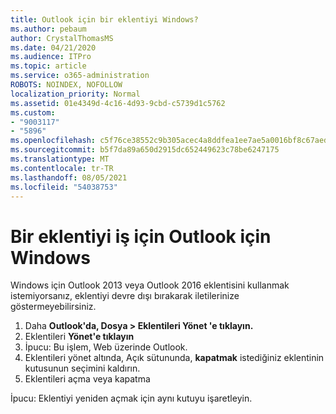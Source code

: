 ```yaml
---
title: Outlook için bir eklentiyi Windows?
ms.author: pebaum
author: CrystalThomasMS
ms.date: 04/21/2020
ms.audience: ITPro
ms.topic: article
ms.service: o365-administration
ROBOTS: NOINDEX, NOFOLLOW
localization_priority: Normal
ms.assetid: 01e4349d-4c16-4d93-9cbd-c5739d1c5762
ms.custom:
- "9003117"
- "5896"
ms.openlocfilehash: c5f76ce38552c9b305acec4a8ddfea1ee7ae5a0016bf8c67aed1d7e7c2c3449b
ms.sourcegitcommit: b5f7da89a650d2915dc652449623c78be6247175
ms.translationtype: MT
ms.contentlocale: tr-TR
ms.lasthandoff: 08/05/2021
ms.locfileid: "54038753"
---
```

# <a name="turn-an-add-in-off-for-outlook-for-windows"></a>Bir eklentiyi iş için Outlook için Windows

Windows için Outlook 2013 veya Outlook 2016 eklentisini kullanmak istemiyorsanız, eklentiyi devre dışı bırakarak iletilerinize göstermeyebilirsiniz.  

1. Daha **Outlook'da, Dosya > Eklentileri Yönet 'e tıklayın.**
2. Eklentileri  **Yönet'e tıklayın**
3. İpucu: Bu işlem, Web üzerinde Outlook.
4. Eklentileri yönet altında, Açık sütununda, **kapatmak**  istediğiniz eklentinin kutusunun seçimini kaldırın.
5. Eklentileri açma veya kapatma

İpucu: Eklentiyi yeniden açmak için aynı kutuyu işaretleyin.
